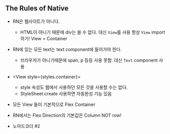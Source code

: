 ## The Rules of Native

* RN은 웹사이트가 아니다.
  * HTML이 아니기 때문에 div는 쓸 수 없다. 대신 `View`를 사용 항상 `View` import 하기! View = Container 
* RN에 있는 모든 text는 text component에 들어가야 한다.
  * 브라우저가 아니기때문에 span, p 등등 사용 못함. 대신 `Text` component 사용
* \<View style={styles.container}>
  * style 속성도 웹에서 사용하던 모든 것을 사용할 수는 없다.
  * StyleSheet.create 사용하면 자동완성 기능 있음



* 모든 View 들이 기본적으로 Flex Container
* RN에서는 Flex Direction의 기본값은 Column NOT row!
* 노마드코더 #2 
